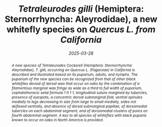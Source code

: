---
title: '<i>Tetraleurodes gilli</i> (Hemiptera: Sternorrhyncha: Aleyrodidae), a new whitefly species on <i>Quercus<i> L. from California'
date: '2025-03-28'
doi: ''
journal: Insecta Mundi
issue: '1112'
pagination: '1–22'
zoobank: 'urn:lsid:zoobank.org:pub:B6D65C7C-20E2-46C3-9DA0-A720571A55A4'
authors:
  - first_name: 'Natalia'
    last_name: 'von Ellenrieder'
    affiliation: 'Plant Pest Diagnostic Center, California Department of Food and Agriculture,
3294 Meadowview Road, Sacramento, California 95832-1448, U.S.A.'
    email: 'natalia.von.ellenrieder@cdfa.ca.gov'
    orcid: 'https://orcid.org/0000-0002-1159-2019'

download: ''
supplementary: ''
keywords:
  - Aleyrodinae
  - pupario negro
  - adultos
  - ninfas
  - América del Norte
  - Nuevo Mundo
  - clave

categories:
  - Hemiptera
  - Sternorrhyncha
  - Aleyrodidae
  
references:

abstract: 'A new species of <i>Tetraleurodes</i> Cockerell (Hemiptera: Sternorrhyncha: Aleyrodidae), <i>T. gilli</i>, occurring
on <i>Quercus</i> L. (Fagaceae) in California is described and illustrated based on its puparium, adults,
and nymphs. The puparium of the new species can be recognized from that of other black whiteflies devoid
of dorsal wax that occur on oaks by the combination of a filamentous marginal wax fringe as wide as a third
to full width of puparium, cephalothoracic setal formula 1 0 1 1, longitudinal suture margined by tubercles,
presence of eyespots, a concentric dorsal submarginal fold, ventral spinules medially to legs decreasing in
size from large to small medially, sides not deflexed ventrally, and absence of dorsal submarginal papillae, of
dorsomedial tubercles on each abdominal segment, and of dorsomedial clusters of pores on fourth abdominal
segment. A key to all species of whiteflies with black puparia known to occur on oaks in North America
is provided.'
---